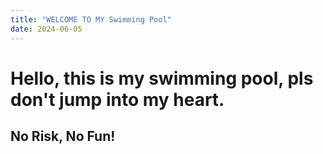 ```yaml
---
title: "WELCOME TO MY Swimming Pool"
date: 2024-06-05
---
```

# Hello, this is my swimming pool, pls don't jump into my heart.
## No Risk, No Fun!
